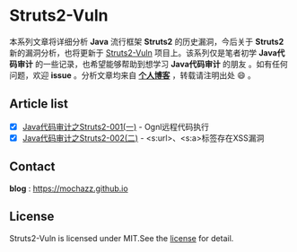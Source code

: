 # Struts2-Vuln

本系列文章将详细分析 **Java** 流行框架 **Struts2** 的历史漏洞，今后关于 **Struts2** 新的漏洞分析，也将更新于 [Struts2-Vuln](https://github.com/Mochazz/Struts2-Vuln) 项目上。该系列仅是笔者初学 **Java代码审计** 的一些记录，也希望能够帮助到想学习 **Java代码审计** 的朋友 。如有任何问题，欢迎 **issue** 。分析文章均来自 [**个人博客**](https://mochazz.github.io/) ，转载请注明出处 :smile: 。

## Article list

- [x] [Java代码审计之Struts2-001(一)](/Article/Java代码审计之Struts2-001.md) - Ognl远程代码执行
- [x] [Java代码审计之Struts2-002(二)](/Article/Java代码审计之Struts2-002.md) - \<s:url>、\<s:a>标签存在XSS漏洞

## Contact

**blog** : https://mochazz.github.io

## License

Struts2-Vuln is licensed under MIT.See the [license](/LICENSE) for detail.